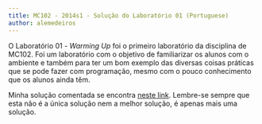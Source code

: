 ```yaml
---
title: MC102 - 2014s1 - Solução do Laboratório 01 (Portuguese)
author: alemedeiros
---
```


O Laboratório 01 - _Warming Up_ foi o primeiro laboratório da disciplina de
MC102. Foi um laboratório com o objetivo de familiarizar os alunos com o
ambiente e também para ter um bom exemplo das diversas coisas práticas que se
pode fazer com programação, mesmo com o pouco conhecimento que os alunos ainda
têm.

Minha solução comentada se encontra [neste link](/files/mc102/lab01.pdf).
Lembre-se sempre que esta não é a única solução nem a melhor solução, é apenas
mais uma solução.
